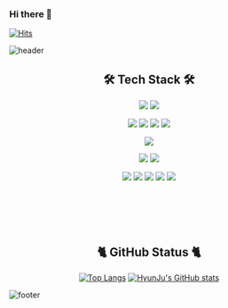 ### Hi there 👋
[![Hits](https://hits.seeyoufarm.com/api/count/incr/badge.svg?url=https%3A%2F%2Fgithub.com%2Fgkrry2723%2F&count_bg=%23278CA0&title_bg=%23555555&icon=github.svg&icon_color=%23E7E7E7&title=hits&edge_flat=false)](https://hits.seeyoufarm.com)

<!--
**gkrry2723/gkrry2723** is a ✨ _special_ ✨ repository because its `README.md` (this file) appears on your GitHub profile.

Here are some ideas to get you started:

- 🔭 I’m currently working on ...
- 🌱 I’m currently learning ...
- 👯 I’m looking to collaborate on ...
- 🤔 I’m looking for help with ...
- 💬 Ask me about ...
- 📫 How to reach me: ...
- 😄 Pronouns: ...
- ⚡ Fun fact: ...
-->
![header](https://capsule-render.vercel.app/api?type=waving&color=timeAuto&height=300&section=header&text=Kim%20HyunJu&fontSize=90)


<div align="center">

## 🛠️ Tech Stack 🛠️ 
  
<img src="https://img.shields.io/badge/Python-3766AB?style=flat-square&logo=Python&logoColor=white"/> 
<img src="https://img.shields.io/badge/Java-007396?style=flat-square&logo=Java&logoColor=white"/> 
<!-- <img src="https://img.shields.io/badge/C++-00599C?style=flat-square&logo=C%2B%2B&logoColor=white"/> 
<img src="https://img.shields.io/badge/C-A8B9CC?style=flat-square&logo=C&logoColor=white"/> 
<img src="https://img.shields.io/badge/CSharp-239120?style=flat-square&logo=CSharp&logoColor=white"/> 
-->
  
<img src="https://img.shields.io/badge/Spring-6DB33F?style=flat-square&logo=Spring&logoColor=white"/> <!--<img src="https://img.shields.io/badge/SpringBoot-6DB33F?style=flat-square&logo=SpringBoot&logoColor=white"/>--> <img src="https://img.shields.io/badge/Django-092E20?style=flat-square&logo=Django&logoColor=white"/> <img src="https://img.shields.io/badge/Flask-000000?style=flat-square&logo=Flask&logoColor=white"/> <img src="https://img.shields.io/badge/MySQL-4479A1?style=flat-square&logo=MySQL&logoColor=white"/>  
  
<img src="https://img.shields.io/badge/AWS%20EC2-232F3E?style=flat-square&logo=Amazon%20AWS&logoColor=white"/>
  
<img src="https://img.shields.io/badge/HTML-E34F26?style=flat-square&logo=HTML5&logoColor=white"/> <img src="https://img.shields.io/badge/CSS-1572B6?style=flat-square&logo=CSS3&logoColor=white"/>

<img src="https://img.shields.io/badge/PyTorch-EE4C2C?style=flat-square&logo=PyTorch&logoColor=white"/> <img src="https://img.shields.io/badge/Keras-D00000?style=flat-square&logo=Keras&logoColor=white"/> <img src="https://img.shields.io/badge/OpenCV-5C3EE8?style=flat-square&logo=OpenCV&logoColor=white"/>
<img src="https://img.shields.io/badge/ROS-22314E?style=flat-square&logo=ROS&logoColor=white"/>  <img src="https://img.shields.io/badge/RaspberryPi-A22846?style=flat-square&logo=RaspberryPi&logoColor=white"/>  

<br>
<br>
<br>
<br>


## 🐈 GitHub Status 🐈 
[![Top Langs](https://github-readme-stats.vercel.app/api/top-langs/?username=gkrry2723&hide=jupyter%20notebook,cmake)](https://github.com/anuraghazra/github-readme-stats)
 [![HyunJu's GitHub stats](https://github-readme-stats.vercel.app/api?username=gkrry2723)](https://github.com/anuraghazra/github-readme-stats)

  
  </div>
  
![footer](https://capsule-render.vercel.app/api?section=footer)
